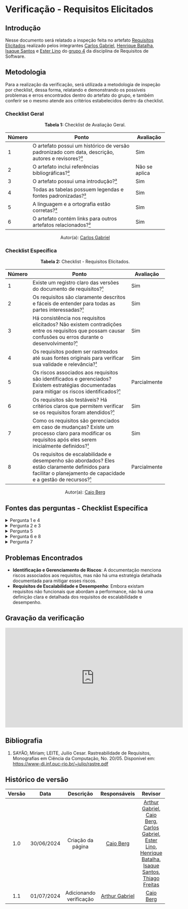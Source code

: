 # Verificação - Requisitos Elicitados

## Introdução

Nesse documento será relatado a inspeção feita no artefato [Requisitos Elicitados](https://requisitos-de-software.github.io/2024.1-Gov.br/#/elicitacao/requisitos_elicitados) realizado pelos integrantes [Carlos Gabriel](https://github.com/TheCarlosRamos), [Henrique Batalha](https://github.com/HeBatalha), [Isaque Santos](https://github.com/IsaqueSH) e [Ester Lino](https://github.com/esteerlino) do [grupo 4](https://requisitos-de-software.github.io/2024.1-Gov.br/#/) da disciplina de Requisitos de Software.

## Metodologia


Para a realização da verificação, será utilizada a metodologia de inspeção por checklist, dessa forma, relatando e demonstrando os possíveis problemas e erros encontrados dentro do artefato do grupo, e também conferir se o mesmo atende aos critérios estabelecidos dentro da checklist.

### Checklist Geral

<font><p style="text-align: center">**Tabela 1:** Checklist de Avaliação Geral.</p></font>

| Número  | Ponto                                                                                                           | Avaliação         |
|-----|----------------------------------------------------------------------------------------------------------------------|------------------|
| 1   | O artefato possui um histórico de versão padronizado com data, descrição, autores e revisores?[²](#ref2)                       |         Sim         |
| 2   | O artefato inclui referências bibliográficas?[²](#ref2)                                                                        |         Não se aplica        |
| 3   | O artefato possui uma introdução?[²](#ref2)                                                                                    |         Sim         |
| 4   | Todas as tabelas possuem legendas e fontes padronizadas?[²](#ref2)                                                             |         Sim         |
| 5  | A linguagem e a ortografia estão corretas?[²](#ref2)                                                                            |         Sim         |
| 6  | O artefato contém links para outros artefatos relacionados?[²](#ref2)                                                           |         Sim         |

<div align="center">Autor(a): <a href="https://github.com/TheCarlosRamos">Carlos Gabriel</a></div>

### Checklist Específica

<font><p style="text-align: center">**Tabela 2:** Checklist - Requisitos Elicitados.</p></font>

| Número | Ponto                                                                                                                      | Avaliação    |
|--------|----------------------------------------------------------------------------------------------------------------------------|--------------|
| 1      | Existe um registro claro das versões do documento de requisitos?[¹](#ref1)                                  | Sim  |
| 2      | Os requisitos são claramente descritos e fáceis de entender para todas as partes interessadas?[¹](#ref1)                              |     Sim      |
| 3      | Há consistência nos requisitos elicitados? Não existem contradições entre os requisitos que possam causar confusões ou erros durante o desenvolvimento?[¹](#ref1)  |   Sim   |
| 4      | Os requisitos podem ser rastreados até suas fontes originais para verificar sua validade e relevância?[¹](#ref1)                      |     Sim      |
| 5      | Os riscos associados aos requisitos são identificados e gerenciados? Existem estratégias documentadas para mitigar os riscos identificados?[¹](#ref1)         |  Parcialmente  |
| 6      | Os requisitos são testáveis? Há critérios claros que permitem verificar se os requisitos foram atendidos?[¹](#ref1)                   |   Sim        |
| 7      | Como os requisitos são gerenciados em caso de mudanças? Existe um processo claro para modificar os requisitos após eles serem inicialmente definidos?[¹](#ref1)  |    Sim    |
| 8      | Os requisitos de escalabilidade e desempenho são abordados? Eles estão claramente definidos para facilitar o planejamento de capacidade e a gestão de recursos?[¹](#ref1) | Parcialmente |

<div align="center">Autor(a): <a href="https://github.com/Caio-bergbjj">Caio Berg</a></div>

## Fontes das perguntas - Checklist Específica

</details>
<details><summary>Pergunta 1 e 4</summary>
<img src="assets/verificacao/requisitosEl1.png" alt="ref" width="700"/>
</details>

</details>
<details><summary>Pergunta 2 e 3</summary>
<img src="assets/verificacao/requisitosEl2.png" alt="ref" width="700"/>
</details>

</details>
<details><summary>Pergunta 5</summary>
<img src="assets/verificacao/requisitosEl3.png" alt="ref" width="700"/>
</details>

</details>
<details><summary>Pergunta 6 e 8</summary>
<img src="assets/verificacao/requisitosEl4.png" alt="ref" width="700"/>
</details>
</details>
<details><summary>Pergunta 7</summary>
<img src="assets/verificacao/requisitosEl5.png" alt="ref" width="700"/>
</details>


## Problemas Encontrados

- **Identificação e Gerenciamento de Riscos**: A documentação menciona riscos associados aos requisitos, mas não há uma estratégia detalhada documentada para mitigar esses riscos.
- **Requisitos de Escalabilidade e Desempenho**: Embora existam requisitos não funcionais que abordam a performance, não há uma definição clara e detalhada dos requisitos de escalabilidade e desempenho.

## Gravação da verificação

<iframe width="560" height="315" src="https://www.youtube.com/embed/U5rm6IF62TE?si=yyMsM24q_Tth1qCp" title="YouTube video player" frameborder="0" allow="accelerometer; autoplay; clipboard-write; encrypted-media; gyroscope; picture-in-picture; web-share" referrerpolicy="strict-origin-when-cross-origin" allowfullscreen></iframe>

## Bibliografia

1. SAYÃO, Miriam; LEITE, Juilio Cesar. Rastreabilidade de Requisitos, Monografias em Ciência da Computação, No. 20/05. Disponivel em: https://www-di.inf.puc-rio.br/~julio/rastre.pdf

## Histórico de versão

| Versão | Data | Descrição | Responsáveis | Revisor |
| :----: | :--: | :-----------------------------------------------------: | :----------------------------------------------------------------------------------------------: | :----------------------------------------------: |
|  1.0   | 30/06/2024 | Criação da página  | [Caio Berg](https://github.com/Caio-bergbjj) |  [Arthur Gabriel](https://github.com/ArthurGabrieel), [Caio Berg](https://github.com/Caio-bergbjj), [Carlos Gabriel](https://github.com/TheCarlosRamos), [Ester Lino](https://github.com/esteerlino), [Henrique Batalha](https://github.com/HeBatalha), [Isaque Santos](https://github.com/IsaqueSH), [Thiago Freitas](https://github.com/thiagorfreitas) |
|  1.1   | 01/07/2024 | Adicionando verificação  | [Arthur Gabriel](https://github.com/ArthurGabrieel) | [Caio Berg](https://github.com/Caio-bergbjj) |